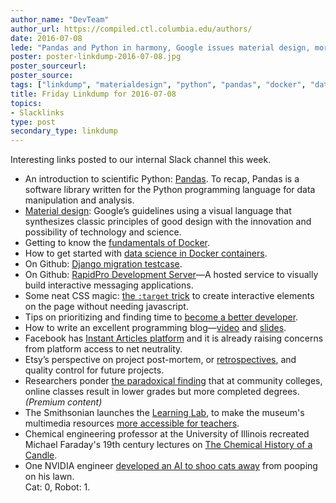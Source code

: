 ```yaml
---
author_name: "DevTeam"
author_url: https://compiled.ctl.columbia.edu/authors/
date: 2016-07-08
lede: "Pandas and Python in harmony, Google issues material design, more Docker containers, CSS tricks for interactives, and other interesting links on Slack this week."
poster: poster-linkdump-2016-07-08.jpg
poster_sourceurl: 
poster_source: 
tags: ["linkdump", "materialdesign", "python", "pandas", "docker", "data science", "django migration", "css"]
title: Friday Linkdump for 2016-07-08
topics:
- Slacklinks
type: post
secondary_type: linkdump
---
```


Interesting links posted to our internal Slack channel this week.

* An introduction to scientific Python: [Pandas](http://www.datadependence.com/2016/05/scientific-python-pandas/). To recap, Pandas is a software library written for the Python programming language for data manipulation and analysis.
* [Material design](https://material.google.com): Google’s guidelines using a visual language that synthesizes classic principles of good design with the innovation and possibility of technology and science. 
* Getting to know the [fundamentals of Docker](http://nschoe.com/articles/2016-05-26-Docker-Taming-the-Beast-Part-1.html).
* How to get started with [data science in Docker containers](http://blog.kaggle.com/2016/02/05/how-to-get-started-with-data-science-in-containers/).
* On Github: [Django migration testcase](https://github.com/plumdog/django_migration_testcase).
* On Github: [RapidPro Development Server](http://rapidpro.github.io/rapidpro/docs/development/)—A hosted service to visually build interactive messaging applications.
* Some neat CSS magic: [the `:target` trick](https://bitsofco.de/the-target-trick/) to create interactive elements on the page without needing javascript.
* Tips on prioritizing and finding time to [become a better developer](https://medium.freecodecamp.com/finding-time-to-become-a-better-developer-eebc154881b2#.8inb76ke5).
* How to write an excellent programming blog—[video](https://www.youtube.com/watch?v=eHXq-IzlGUE) and [slides](https://speakerdeck.com/pycon2016/a-jesse-jiryu-davis-write-an-excellent-programming-blog).
* Facebook has [Instant Articles platform](https://developers.facebook.com/docs/instant-articles) and it is already raising concerns from platform access to net neutrality.
* Etsy’s perspective on project post-mortem, or [retrospectives](https://codeascraft.com/2016/02/08/quality-matters-the-benefits-of-qa-focused-retros/), and quality control for future projects.
* Researchers ponder [the paradoxical finding](http://chronicle.com/article/For-Students-Taking-Online/237015) that at community colleges, online classes result in lower grades but more completed degrees. _(Premium content)_
* The Smithsonian launches the [Learning Lab](https://learninglab.si.edu/), to make the museum's multimedia resources [more accessible for teachers](http://blogs.edweek.org/edweek/DigitalEducation/2016/06/_Smithsonian_launches_Learning_Lab_for_teachers.html). 
* Chemical engineering professor at the University of Illinois recreated Michael Faraday's 19th century lectures on [The Chemical History of a Candle](https://www.youtube.com/watch?v=RrHnLXMTOWM&list=PL0INsTTU1k2UCpOfRuMDR-wlvWkLan1_r).
* One NVIDIA engineer [developed an AI to shoo cats away](https://blogs.nvidia.com/blog/2016/07/07/deep-learning-cats-lawn/) from pooping on his lawn.  
Cat: 0, Robot: 1.
